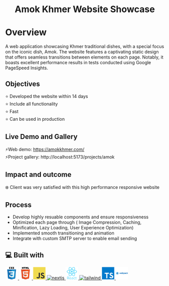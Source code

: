 <h1 align="center" id="title">Amok Khmer Website Showcase</h1>

# Overview

A web application showcasing Khmer traditional dishes, with a special focus on the iconic dish, Amok. The website features a captivating static design that offers seamless transitions between elements on each page. Notably, it boasts excellent performance results in tests conducted using Google PageSpeed Insights.
## Objectives
⭐ Developed the website within 14 days <br/>
⭐ Include all functionality <br/>
⭐ Fast <br/>
⭐ Can be used in production <br/>

## Live Demo and Gallery
⚡Web demo: https://amokkhmer.com/ <br />
⚡Project gallery: http://localhost:5173/projects/amok

## Impact and outcome
❄️ Client was very satisfied with this high performance responsive website

## Process
- Develop highly resuable components and ensure responsiveness
- Optimized each page through ( Image Compression,  Caching, Minification, Lazy Loading, User Experience Optimization)
- Implemented smooth transitioning and animation
- Integrate with custom SMTP server to enable email sending


<h2>💻 Built with</h2>
<p align="left"> <a href="https://www.w3schools.com/css/" target="_blank" rel="noreferrer"> <img src="https://raw.githubusercontent.com/devicons/devicon/master/icons/css3/css3-original-wordmark.svg" alt="css3" width="40" height="40"/> </a> <a href="https://www.w3.org/html/" target="_blank" rel="noreferrer"> <img src="https://raw.githubusercontent.com/devicons/devicon/master/icons/html5/html5-original-wordmark.svg" alt="html5" width="40" height="40"/> </a> <a href="https://developer.mozilla.org/en-US/docs/Web/JavaScript" target="_blank" rel="noreferrer"> <img src="https://raw.githubusercontent.com/devicons/devicon/master/icons/javascript/javascript-original.svg" alt="javascript" width="40" height="40"/> </a> <a href="https://nextjs.org/" target="_blank" rel="noreferrer"> <img src="https://cdn.worldvectorlogo.com/logos/nextjs-2.svg" alt="nextjs" width="40" height="40"/> </a> <a href="https://reactjs.org/" target="_blank" rel="noreferrer"> <img src="https://raw.githubusercontent.com/devicons/devicon/master/icons/react/react-original-wordmark.svg" alt="react" width="40" height="40"/> </a> <a href="https://tailwindcss.com/" target="_blank" rel="noreferrer"> <img src="https://www.vectorlogo.zone/logos/tailwindcss/tailwindcss-icon.svg" alt="tailwind" width="40" height="40"/> </a> <a href="https://www.typescriptlang.org/" target="_blank" rel="noreferrer"> <img src="https://raw.githubusercontent.com/devicons/devicon/master/icons/typescript/typescript-original.svg" alt="typescript" width="40" height="40"/> </a> <a href="https://webpack.js.org" target="_blank" rel="noreferrer"> <img src="https://raw.githubusercontent.com/devicons/devicon/d00d0969292a6569d45b06d3f350f463a0107b0d/icons/webpack/webpack-original-wordmark.svg" alt="webpack" width="40" height="40"/> </a> </p>
